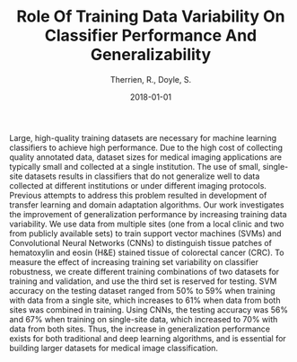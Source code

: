 ﻿---
title: "Role Of Training Data Variability On Classifier Performance And Generalizability"
author: Therrien, R., Doyle, S.
status: Published
type: conference
citation: "Role Of Training Data Variability On Classifier Performance And Generalizability, <em>Medical Imaging 2018: Digital Pathology</em>, <b>10581</b>, 2018"
comments: no
doi: 10.1117/12.2293919
date: 2018-01-01
publishdate: 2018-01-01
---

Large, high-quality training datasets are necessary for machine learning classifiers to achieve high performance. Due to the high cost of collecting quality annotated data, dataset sizes for medical imaging applications are typically small and collected at a single institution. The use of small, single-site datasets results in classifiers that do not generalize well to data collected at different institutions or under different imaging protocols. Previous attempts to address this problem resulted in development of transfer learning and domain adaptation algorithms. Our work investigates the improvement of generalization performance by increasing training data variability. We use data from multiple sites (one from a local clinic and two from publicly available sets) to train support vector machines (SVMs) and Convolutional Neural Networks (CNNs) to distinguish tissue patches of hematoxylin and eosin (H&amp;E) stained tissue of colorectal cancer (CRC). To measure the effect of increasing training set variability on classifier robustness, we create different training combinations of two datasets for training and validation, and use the third set is reserved for testing. SVM accuracy on the testing dataset ranged from 50% to 59% when training with data from a single site, which increases to 61% when data from both sites was combined in training. Using CNNs, the testing accuracy was 56% and 67% when training on single-site data, which increased to 70% with data from both sites. Thus, the increase in generalization performance exists for both traditional and deep learning algorithms, and is essential for building larger datasets for medical image classification.
